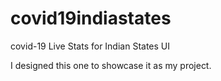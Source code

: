 # covid19indiastates
covid-19 Live Stats for Indian States UI 

I designed this one to showcase it as my project.
